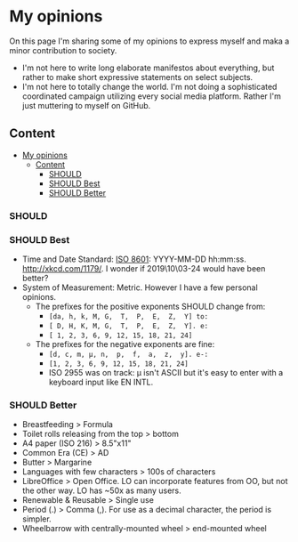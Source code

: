 # My opinions

On this page I'm sharing some of my opinions to express myself and maka a minor contribution to society.

- I'm not here to write long elaborate manifestos about everything, but rather to make short expressive statements on select subjects.
- I'm not here to totally change the world. I'm not doing a sophisticated coordinated campaign utilizing every social media platform. Rather I'm just muttering to myself on GitHub.

## Content

- [My opinions](#my-opinions)
  - [Content](#content)
    - [SHOULD](#should)
    - [SHOULD Best](#should-best)
    - [SHOULD Better](#should-better)

### SHOULD

### SHOULD Best

- Time and Date Standard: [ISO 8601](https://en.wikipedia.org/wiki/ISO_8601): YYYY-MM-DD hh:mm:ss. http://xkcd.com/1179/. I wonder if 2019\10\03-24 would have been better?
- System of Measurement: Metric. However I have a few personal opinions.
    - The prefixes for the positive exponents SHOULD change from:
        - `[da, h, k, M, G,  T,  P,  E,  Z,  Y] to:`
        - `[ D, H, K, M, G,  T,  P,  E,  Z,  Y]. e:`
        - `[ 1, 2, 3, 6, 9, 12, 15, 18, 21, 24]`
    - The prefixes for the negative exponents are fine:
        - `[d, c, m, μ, n,  p,  f,  a,  z,  y]. e-:`
        - `[1, 2, 3, 6, 9, 12, 15, 18, 21, 24]`
        - ISO 2955 was on track: µ isn't ASCII but it's easy to enter with a keyboard input like EN INTL.

### SHOULD Better

- Breastfeeding > Formula
- Toilet rolls releasing from the top > bottom
- A4 paper (ISO 216) > 8.5"x11"
- Common Era (CE) > AD
- Butter > Margarine
- Languages with few characters > 100s of characters
- LibreOffice > Open Office. LO can incorporate features from OO, but not the other way. LO has ~50x as many users.
- Renewable & Reusable > Single use
- Period (.) > Comma (,). For use as a decimal character, the period is simpler.
- Wheelbarrow with centrally-mounted wheel > end-mounted wheel
